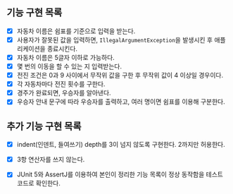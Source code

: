 ## 기능 구현 목록
 - [x] 자동차 이름은 쉼표를 기준으로 입력을 받는다.
 - [x] 사용자가 잘못된 값을 입력하면, `IllegalArgumentException`을 발생시킨 후 애플리케이션을 종료시킨다.
 - [x] 자동차 이름은 5글자 이하로 가능하다.
 - [x] 몇 번의 이동을 할 수 있는 지 입력받는다.
 - [x] 전진 조건은 0과 9 사이에서 무작위 값을 구한 후 무작위 값이 4 이상일 경우이다.
 - [x] 각 자동차마다 전진 횟수를 구한다.
 - [x] 경주가 완료되면, 우승자를 알아낸다.
 - [x] 우승자 안내 문구에 따라 우승자를 출력하고, 여러 명이면 쉼표를 이용해 구분한다.

## 추가 기능 구현 목록
 - [x] indent(인덴트, 들여쓰기) depth를 3이 넘지 않도록 구현한다. 2까지만 허용한다.
 - [x] 3항 연산자를 쓰지 않는다.
 - [x] JUnit 5와 AssertJ를 이용하여 본인이 정리한 기능 목록이 정상 동작함을 테스트 코드로 확인한다.

